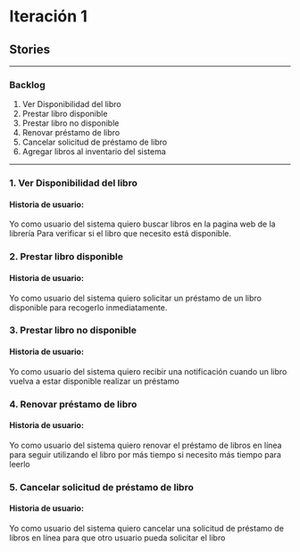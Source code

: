 # Iteración 1

## Stories

--------
### Backlog

1. Ver Disponibilidad del libro
2. Prestar libro disponible
3. Prestar libro no disponible
4. Renovar préstamo de libro
5. Cancelar solicitud de préstamo de libro
6. Agregar libros al inventario del sistema

---
### 1. Ver Disponibilidad del libro
#### Historia de usuario:
Yo como usuario del sistema quiero buscar libros en la pagina web de la librería
Para verificar si el libro que necesito está disponible.

### 2. Prestar libro disponible
#### Historia de usuario:
Yo como usuario del sistema quiero solicitar un préstamo de un libro disponible para recogerlo inmediatamente.

### 3. Prestar libro no disponible
#### Historia de usuario:
Yo como usuario del sistema quiero recibir una notificación cuando un libro vuelva a estar disponible realizar un préstamo

### 4. Renovar préstamo de libro
#### Historia de usuario:
Yo como usuario del sistema quiero renovar el préstamo de libros en línea para seguir utilizando el libro por más tiempo si necesito más tiempo para leerlo

### 5. Cancelar solicitud de préstamo de libro
#### Historia de usuario:
Yo como usuario del sistema quiero cancelar una solicitud de préstamo de libros en línea para que otro usuario pueda solicitar el libro







